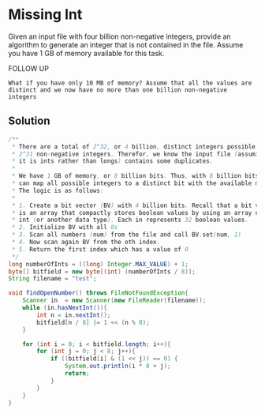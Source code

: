 # Missing Int

Given an input file with four billion non-negative integers, provide an algorithm to generate an integer that is not contained in the file. Assume you have 1 GB of memory available for this task.

FOLLOW UP

    What if you have only 10 MB of memory? Assume that all the values are distinct and we now have no more than one billion non-negative integers

## Solution

```java
/**
 * There are a total of 2^32, or 4 billion, distinct integers possible and
 * 2^31 non-negative integers. Therefor, we know the input file (assuming
 * it is ints rather than longs) contains some duplicates.
 *
 * We have 1 GB of memory, or 8 billion bits. Thus, with 8 billion bits, we
 * can map all possible integers to a distinct bit with the available memory.
 * The logic is as follows:
 *
 * 1. Create a bit vector (BV) with 4 billion bits. Recall that a bit vector
 * is an array that compactly stores boolean values by using an array of
 * int (or another data type). Each in represents 32 boolean values.
 * 2. Initialize BV with all 0s
 * 3. Scan all numbers (num) from the file and call BV.set(num, 1)
 * 4. Now scan again BV from the oth index.
 * 5. Return the first index which has a value of 0
 */
long numberOfInts = ((long) Integer.MAX_VALUE) + 1;
byte[] bitfield = new byte[(int) (numberOfInts / 8)];
String filename = "test";

void findOpenNumber() throws FileNotFoundException{
    Scanner in  = new Scanner(new FileReader(filename));
    while (in.hasNextInt()){
        int n = in.nextInt();
        bitfield[n / 8] |= 1 << (n % 8);
    }

    for (int i = 0; i < bitfield.length; i++){
        for (int j = 0; j < 8; j++){
            if ((bitfield[i] & (1 << j)) == 0) {
                System.out.println(i * 8 + j);
                return;
            }
        }
    }
}
```